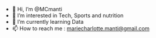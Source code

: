 - 👋 Hi, I’m @MCmanti
- 👀 I’m interested in Tech, Sports and nutrition
- 🌱 I’m currently learning Data
- 📫 How to reach me : mariecharlotte.manti@gmail.com

<!---
MCmanti/MCmanti is a ✨ special ✨ repository because its `README.md` (this file) appears on your GitHub profile.
You can click the Preview link to take a look at your changes.
--->
